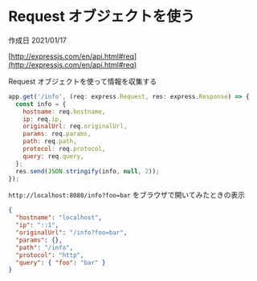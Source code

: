 # Request オブジェクトを使う

作成日 2021/01/17

[http://expressjs.com/en/api.html#req](http://expressjs.com/en/api.html#req)

Request オブジェクトを使って情報を収集する

```javascript
app.get('/info', (req: express.Request, res: express.Response) => {
  const info = {
    hostname: req.hostname,
    ip: req.ip,
    originalUrl: req.originalUrl,
    params: req.params,
    path: req.path,
    protocol: req.protocol,
    query: req.query,
  };
  res.send(JSON.stringify(info, null, 2));
});
```

`http://localhost:8080/info?foo=bar` をブラウザで開いてみたときの表示

```json
{
  "hostname": "localhost",
  "ip": "::1",
  "originalUrl": "/info?foo=bar",
  "params": {},
  "path": "/info",
  "protocol": "http",
  "query": { "foo": "bar" }
}
```
